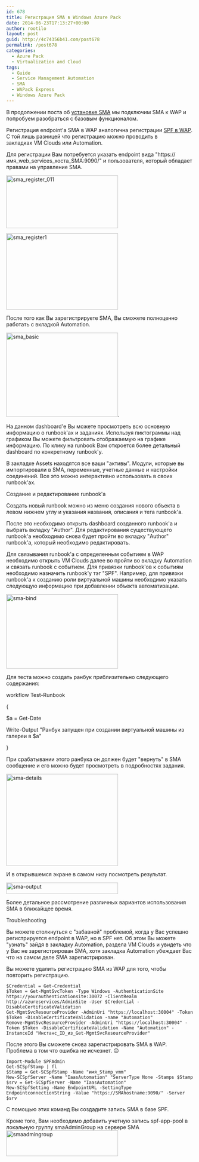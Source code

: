 ```yaml
---
id: 678
title: Регистрация SMA в Windows Azure Pack
date: 2014-06-23T17:13:27+00:00
author: rootilo
layout: post
guid: http://4c74356b41.com/post678
permalink: /post678
categories:
  - Azure Pack
  - Virtualization and Cloud
tags:
  - Guide
  - Service Management Automation
  - SMA
  - WAPack Express
  - Windows Azure Pack
---
```

В продолжении поста об [установке SMA](http://4c74356b41.com/post532) мы подключим SMA к WAP и попробуем разобраться с базовым функционалом.

Регистрация endpoint'а SMA в WAP аналогична регистрации [SPF в WAP](http://4c74356b41.com/post466). С той лишь разницей что регистрацию можно проводить в закладках VM Clouds или Automation.
  
Для регистрации Вам потребуется указать endpoint вида "https://имя\_web\_services\_хоста\_SMA:9090/" и пользователя, который обладает правами на управление SMA.
  
<a href="http://4c74356b41.com/wp-content/uploads/2016/02/sma_register_011.png" rel="attachment wp-att-4875"><img src="http://4c74356b41.com/wp-content/uploads/2016/02/sma_register_011-300x141.png" alt="sma_register_011" width="300" height="141" /></a>

<a href="http://4c74356b41.com/wp-content/uploads/2016/02/sma_register1.png" rel="attachment wp-att-4880"><img src="http://4c74356b41.com/wp-content/uploads/2016/02/sma_register1-300x204.png" alt="sma_register1" width="300" height="204" /></a>

После того как Вы зарегистрируете SMA, Вы сможете полноценно работать с вкладкой Automation.

<a href="http://4c74356b41.com/wp-content/uploads/2016/02/sma_basic.jpg" rel="attachment wp-att-4857"><img src="http://4c74356b41.com/wp-content/uploads/2016/02/sma_basic-300x225.jpg" alt="sma_basic" width="300" height="225" /></a>.

На данном dashboard'е Вы можете просмотреть всю основную информацию о runbook'ах и заданиях. Используя пиктограммы над графиком Вы можете фильтровать отображаемую на графике информацию. По клику на runbook Вам откроется более детальный dashboard по конкретному runbook'у.
  
В закладке Assets находятся все ваши "активы". Модули, которые вы импортировали в SMA, переменные, учетные данные и настройки соединений. Все это можно интерактивно использовать в своих runbook'ах.

Создание и редактирование runbook'а
  
Создать новый runbook можно из меню создания нового объекта в левом нижнем углу и указания названия, описания и тега runbook'а.
  
После это необходимо открыть dashboard созданного runbook'а и выбрать вкладку "Author". Для редактирования существующего runbook'а необходимо снова будет пройти во вкладку "Author" runbook'а, который необходимо редактировать.
  
Для связывания runbook'а с определенным событием в WAP необходимо открыть VM Clouds далее во пройти во вкладку Automation и связать runbook с событием. Для привязки runbook'ов к событиям необходимо назначить runbook'у тэг "SPF". Например, для привязки runbook'а к созданию роли виртуальной машины необходимо указать следующую информацию при добавлении объекта автоматизации.

<a href="http://4c74356b41.com/wp-content/uploads/2016/02/sma-bind.jpg" rel="attachment wp-att-4886"><img src="http://4c74356b41.com/wp-content/uploads/2016/02/sma-bind-300x199.jpg" alt="sma-bind" width="300" height="199" /></a>

Для теста можно создать ранбук приблизительно следующего содержания:

workflow Test-Runbook
  
{
  
$a = Get-Date
  
Write-Output "Ранбук запущен при создании виртуальной машины из галереи в $a"
  
}

При срабатывании этого ранбука он должен будет "вернуть" в SMA сообщение и его можно будет просмотреть в подробностях задания.

<a href="http://4c74356b41.com/wp-content/uploads/2016/02/sma-details.jpg" rel="attachment wp-att-4889"><img src="http://4c74356b41.com/wp-content/uploads/2016/02/sma-details-300x246.jpg" alt="sma-details" width="300" height="246" /></a>

И в открывшемся экране в самом низу посмотреть результат.

<a href="http://4c74356b41.com/wp-content/uploads/2016/02/sma-output.jpg" rel="attachment wp-att-4893"><img src="http://4c74356b41.com/wp-content/uploads/2016/02/sma-output-300x30.jpg" alt="sma-output" width="300" height="30" /></a>

Более детальное рассмотрение различных вариантов использования SMA в ближайщее время.

Troubleshooting
  
Вы можете столкнуться с "забавной" проблемой, когда у Вас успешно регистрируется endpoint в WAP, но в SPF нет. Об этом Вы можете "узнать" зайдя в закладку Automation, раздела VM Clouds и увидеть что у Вас не зарегистрирован SMA, хотя закладка Automation убеждает Вас что на самом деле SMA зарегистрирован.
  
Вы можете удалить регистрацию SMA из WAP для того, чтобы повторить регистрацию.

```
$Credential = Get-Credential
$Token = Get-MgmtSvcToken -Type Windows -AuthenticationSite https://yourauthenticationsite:30072 -ClientRealm http://azureservices/AdminSite -User $Credential -DisableCertificateValidation
Get-MgmtSvcResourceProvider -AdminUri "https://localhost:30004" -Token $Token -DisableCertificateValidation -name "Automation"
Remove-MgmtSvcResourceProvider -AdminUri "https://localhost:30004" -Token $Token -DisableCertificateValidation -Name "Automation" -InstanceId "Инстанс_ID_из_Get-MgmtSvcResourceProvider"
```

После этого Вы сможете снова зарегистрировать SMA в WAP. Проблема в том что ошибка не исчезнет. 😉

```
Import-Module SPFAdmin
Get-SCSpfStamp | fl
$Stamp = Get-SCSpfStamp -Name "имя_Stamp_vmm"
New-SCSpfServer -Name "IaasAutomation" "ServerType None -Stamps $Stamp
$srv = Get-SCSpfServer -Name "IaasAutomation"
New-SCSpfSetting -Name EndpointURL -SettingType EndpointconnectionString -Value "https://SMAhostname:9090/" -Server $srv
```

С помощью этих команд Вы создадите запись SMA в базе SPF.

Кроме того, Вам необходимо добавить учетную запись spf-app-pool в локальную группу smaAdminGroup на сервере SMA<a href="http://4c74356b41.com/wp-content/uploads/2016/02/smaadmingroup.png" rel="attachment wp-att-4883"><img src="http://4c74356b41.com/wp-content/uploads/2016/02/smaadmingroup-300x69.png" alt="smaadmingroup" width="300" height="69" /></a>